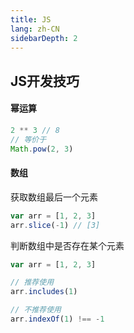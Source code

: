 ```yaml
---
title: JS
lang: zh-CN
sidebarDepth: 2
---
```

## JS开发技巧

#### 幂运算

```js
2 ** 3 // 8
// 等价于
Math.pow(2, 3)
```
#### 数组

获取数组最后一个元素

```js
var arr = [1, 2, 3]
arr.slice(-1) // [3]
```
判断数组中是否存在某个元素

```js
var arr = [1, 2, 3]

// 推荐使用
arr.includes(1)

// 不推荐使用
arr.indexOf(1) !== -1
```